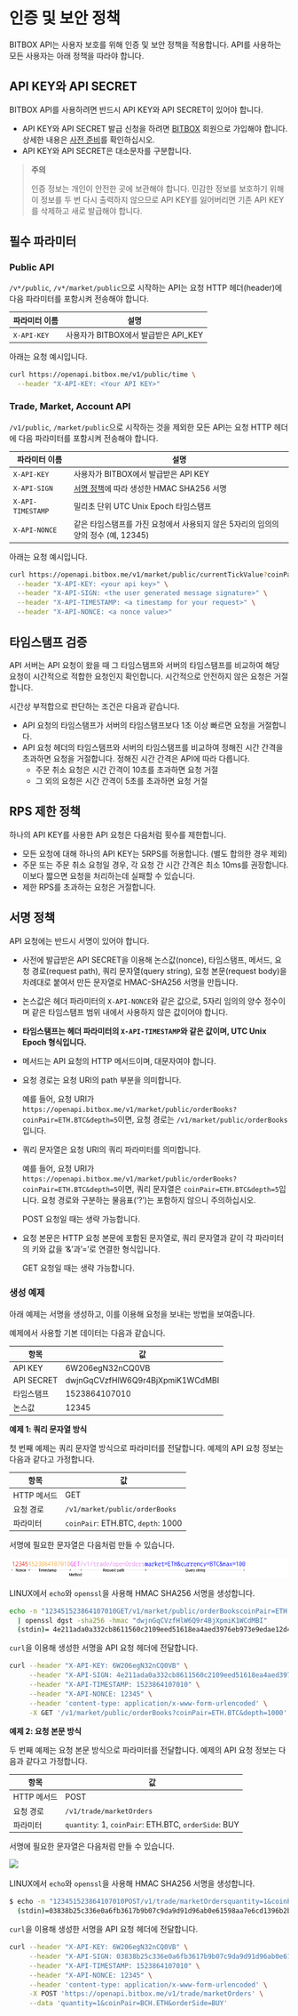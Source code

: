 # 인증 및 보안 정책

BITBOX API는 사용자 보호를 위해 인증 및 보안 정책을 적용합니다. API를 사용하는 모든 사용자는 아래 정책을 따라야 합니다.

## API KEY와 API SECRET

BITBOX API를 사용하려면 반드시 API KEY와 API SECRET이 있어야 합니다.

  - API KEY와 API SECRET 발급 신청을 하려면 [BITBOX](http://bitbox.me) 회원으로 가입해야 합니다. 상세한 내용은 [사전 준비](/1_Overview.md#사전-준비)를 확인하십시오.
  - API KEY와 API SECRET은 대소문자를 구분합니다.

> **주의**
> 
> 인증 정보는 개인이 안전한 곳에 보관해야 합니다. 민감한 정보를 보호하기 위해 이 정보를 두 번 다시 출력하지 않으므로 API KEY를 잃어버리면 기존 API KEY를 삭제하고 새로 발급해야 합니다.

## 필수 파라미터

### Public API

`/v*/public`, `/v*/market/public`으로 시작하는 API는 요청 HTTP 헤더(header)에 다음 파라미터를 포함시켜 전송해야 합니다.

| 파라미터 이름     | 설명                          |
| ----------- | --------------------------- |
| `X-API-KEY` | 사용자가 BITBOX에서 발급받은 API\_KEY |

아래는 요청 예시입니다.

``` bash
curl https://openapi.bitbox.me/v1/public/time \
  --header "X-API-KEY: <Your API KEY>"
```

### Trade, Market, Account API

`/v1/public`, `/market/public`으로 시작하는 것을 제외한 모든 API는 요청 HTTP 헤더에 다음 파라미터를 포함시켜 전송해야 합니다.

| 파라미터 이름           | 설명                                                  |
| ----------------- | --------------------------------------------------- |
| `X-API-KEY`       | 사용자가 BITBOX에서 발급받은 API KEY                          |
| `X-API-SIGN`      | [서명 정책](#서명-정책)에 따라 생성한 HMAC SHA256 서명              |
| `X-API-TIMESTAMP` | 밀리초 단위 UTC Unix Epoch 타임스탬프                         |
| `X-API-NONCE`     | 같은 타임스탬프를 가진 요청에서 사용되지 않은 5자리의 임의의 양의 정수 (예, 12345) |

아래는 요청 예시입니다.

``` bash
curl https://openapi.bitbox.me/v1/market/public/currentTickValue?coinPair=BCH.ETH \
  --header "X-API-KEY: <your api key>" \
  --header "X-API-SIGN: <the user generated message signature>" \
  --header "X-API-TIMESTAMP: <a timestamp for your request>" \
  --header "X-API-NONCE: <a nonce value>"
```

## 타임스탬프 검증

API 서버는 API 요청이 왔을 때 그 타임스탬프와 서버의 타임스탬프를 비교하여 해당 요청이 시간적으로 적합한 요청인지 확인합니다. 시간적으로 안전하지 않은 요청은 거절합니다.

시간상 부적합으로 판단하는 조건은 다음과 같습니다.

  - API 요청의 타임스탬프가 서버의 타임스탬프보다 1초 이상 빠르면 요청을 거절합니다.
  - API 요청 헤더의 타임스탬프와 서버의 타임스탬프를 비교하여 정해진 시간 간격을 초과하면 요청을 거절합니다. 정해진 시간 간격은 API에 따라 다릅니다.
      - 주문 취소 요청은 시간 간격이 10초를 초과하면 요청 거절
      - 그 외의 요청은 시간 간격이 5초를 초과하면 요청 거절

## RPS 제한 정책

하나의 API KEY를 사용한 API 요청은 다음처럼 횟수를 제한합니다.

  - 모든 요청에 대해 하나의 API KEY는 5RPS를 허용합니다. (별도 합의한 경우 제외)
  - 주문 또는 주문 취소 요청일 경우, 각 요청 간 시간 간격은 최소 10ms를 권장합니다. 이보다 짧으면 요청을 처리하는데 실패할 수 있습니다.
  - 제한 RPS를 초과하는 요청은 거절합니다.

## 서명 정책

API 요청에는 반드시 서명이 있어야 합니다.

  - 사전에 발급받은 API SECRET을 이용해 논스값(nonce), 타임스탬프, 메서드, 요청 경로(request path), 쿼리 문자열(query string), 요청 본문(request body)을 차례대로 붙여서 만든 문자열로 HMAC-SHA256 서명을 만듭니다.

  - 논스값은 헤더 파라미터의 `X-API-NONCE`와 같은 값으로, 5자리 임의의 양수 정수이며 같은 타임스탬프 범위 내에서 사용하지 않은 값이어야 합니다.

  - **타임스탬프는 헤더 파라미터의 `X-API-TIMESTAMP`와 같은 값이며, UTC Unix Epoch 형식입니다.**

  - 메서드는 API 요청의 HTTP 메서드이며, 대문자여야 합니다.

  - 요청 경로는 요청 URI의 path 부분을 의미합니다.
    
    예를 들어, 요청 URI가 `https://openapi.bitbox.me/v1/market/public/orderBooks?coinPair=ETH.BTC&depth=5`이면, 요청 경로는 `/v1/market/public/orderBooks`입니다.

  - 쿼리 문자열은 요청 URI의 쿼리 파라미터를 의미합니다.
    
    예를 들어, 요청 URI가 `https://openapi.bitbox.me/v1/market/public/orderBooks?coinPair=ETH.BTC&depth=5`이면, 쿼리 문자열은 `coinPair=ETH.BTC&depth=5`입니다.
    요청 경로와 구분하는 물음표(‘?’)는 포함하지 않으니 주의하십시오.
    
    POST 요청일 때는 생략 가능합니다.

  - 요청 본문은 HTTP 요청 본문에 포함된 문자열로, 쿼리 문자열과 같이 각 파라미터의 키와 값을 ‘&’과’=’로 연결한 형식입니다.
    
    GET 요청일 때는 생략 가능합니다.

### 생성 예제

아래 예제는 서명을 생성하고, 이를 이용해 요청을 보내는 방법을 보여줍니다.

예제에서 사용할 기본 데이터는 다음과 같습니다.

| 항목         | 값                                |
| ---------- | -------------------------------- |
| API KEY    | 6W206egN32nCQ0VB                 |
| API SECRET | dwjnGqCVzfHlW6Q9r4BjXpmiK1WCdMBI |
| 타임스탬프      | 1523864107010                    |
| 논스값        | 12345                            |

**예제 1: 쿼리 문자열 방식**

첫 번째 예제는 쿼리 문자열 방식으로 파라미터를 전달합니다.
예제의 API 요청 정보는 다음과 같다고 가정합니다.

| 항목       | 값                                  |
| -------- | ---------------------------------- |
| HTTP 메서드 | GET                                |
| 요청 경로    | `/v1/market/public/orderBooks`     |
| 파라미터     | `coinPair`: ETH.BTC, `depth`: 1000 |

서명에 필요한 문자열은 다음처럼 만들 수 있습니다.

![](images/signature_ex1.png)

LINUX에서 `echo`와 `openssl`을 사용해 HMAC SHA256 서명을 생성합니다.

``` bash
echo -n "123451523864107010GET/v1/market/public/orderBookscoinPair=ETH.BTC&depth=1000" \
  | openssl dgst -sha256 -hmac "dwjnGqCVzfHlW6Q9r4BjXpmiK1WCdMBI"
  (stdin)= 4e211ada0a332cb8611560c2109eed51618ea4aed3976eb973e9edae12d433e4
```

`curl`을 이용해 생성한 서명을 API 요청 헤더에 전달합니다.

``` bash
curl --header "X-API-KEY: 6W206egN32nCQ0VB" \
     --header "X-API-SIGN: 4e211ada0a332cb8611560c2109eed51618ea4aed3976eb973e9edae12d433e4" \
     --header "X-API-TIMESTAMP: 1523864107010" \
     --header "X-API-NONCE: 12345" \
     --header 'content-type: application/x-www-form-urlencoded' \
     -X GET '/v1/market/public/orderBooks?coinPair=ETH.BTC&depth=1000' \
```

**예제 2: 요청 본문 방식**

두 번째 예제는 요청 본문 방식으로 파라미터를 전달합니다.
예제의 API 요청 정보는 다음과 같다고 가정합니다.

| 항목       | 값                                                    |
| -------- | ---------------------------------------------------- |
| HTTP 메서드 | POST                                                 |
| 요청 경로    | `/v1/trade/marketOrders`                             |
| 파라미터     | `quantity`: 1, `coinPair`: ETH.BTC, `orderSide`: BUY |

서명에 필요한 문자열은 다음처럼 만들 수 있습니다.

![](images/signature_ex2.png)

LINUX에서 `echo`와 `openssl`을 사용해 HMAC SHA256 서명을 생성합니다.

``` bash
$ echo -n "123451523864107010POST/v1/trade/marketOrdersquantity=1&coinPair=BCH.ETH&orderSide=BUY" | openssl dgst -sha256 -hmac "dwjnGqCVzfHlW6Q9r4BjXpmiK1WCdMBI"
  (stdin)=03838b25c336e0a6fb3617b9b07c9da9d91d96ab0e61598aa7e6cd1396b2b3ef
```

`curl`을 이용해 생성한 서명을 API 요청 헤더에 전달합니다.

``` bash
curl --header "X-API-KEY: 6W206egN32nCQ0VB" \
     --header "X-API-SIGN: 03838b25c336e0a6fb3617b9b07c9da9d91d96ab0e61598aa7e6cd1396b2b3ef" \
     --header "X-API-TIMESTAMP: 1523864107010" \
     --header "X-API-NONCE: 12345" \
     --header 'content-type: application/x-www-form-urlencoded' \
     -X POST 'https://openapi.bitbox.me/v1/trade/marketOrders' \
     --data 'quantity=1&coinPair=BCH.ETH&orderSide=BUY'
```
